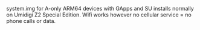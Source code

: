 system.img for A-only ARM64 devices with GApps and SU installs normally on Umidigi Z2 Special Edition.   Wifi works however no cellular service =  no phone calls or data.